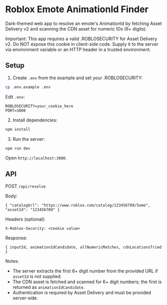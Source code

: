 # Roblox Emote AnimationId Finder

Dark-themed web app to resolve an emote's AnimationId by fetching Asset Delivery v2 and scanning the CDN asset for numeric IDs (6+ digits).

Important: This app requires a valid .ROBLOSECURITY for Asset Delivery v2. Do NOT expose this cookie in client-side code. Supply it to the server via environment variable or an HTTP header in a trusted environment.

## Setup

1. Create `.env` from the example and set your .ROBLOSECURITY:

```bash
cp .env.example .env
```

Edit `.env`:

```
ROBLOSECURITY=your_cookie_here
PORT=3000
```

2. Install dependencies:

```bash
npm install
```

3. Run the server:

```bash
npm run dev
```

Open `http://localhost:3000`.

## API

POST `/api/resolve`

Body:

```
{ "catalogUrl": "https://www.roblox.com/catalog/123456789/Some", "assetId": "123456789" }
```

Headers (optional):

```
X-Roblox-Security: <cookie value>
```

Response:

```
{ inputId, animationIdCandidate, allNumericMatches, cdnLocationsTried }
```

Notes:
- The server extracts the first 6+ digit number from the provided URL if `assetId` is not supplied.
- The CDN asset is fetched and scanned for 6+ digit numbers; the first is returned as `animationIdCandidate`.
- Authentication is required by Asset Delivery and must be provided server-side.

